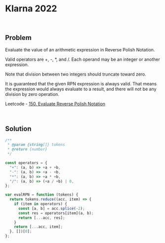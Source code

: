 # Klarna 2022

&nbsp;
## Problem

Evaluate the value of an arithmetic expression in Reverse Polish Notation.

Valid operators are +, -, \*, and /. Each operand may be an integer or another expression.

Note that division between two integers should truncate toward zero.

It is guaranteed that the given RPN expression is always valid. That means the expression would always evaluate to a result, and there will not be any division by zero operation.

Leetcode - [150. Evaluate Reverse Polish Notation](https://leetcode.com/problems/evaluate-reverse-polish-notation/)

&nbsp;

## Solution

```js
/**
 * @param {string[]} tokens
 * @return {number}
 */

const operators = {
  "+": (a, b) => +a + +b,
  "-": (a, b) => +a - +b,
  "*": (a, b) => +a * +b,
  "/": (a, b) => (+a / +b) | 0,
};

var evalRPN = function (tokens) {
  return tokens.reduce((acc, item) => {
    if (item in operators) {
      const [a, b] = acc.splice(-2);
      const res = operators[item](a, b);
      return [...acc, res];
    }
    return [...acc, item];
  }, [])[0];
};
```
